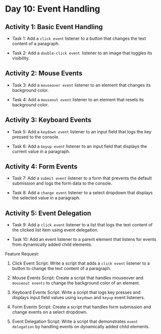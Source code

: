 # Day 10: Event Handling

## Activity 1: Basic Event Handling

-   Task 1: Add a `click event` listener to a button that changes the text content of a paragraph.

-   Task 2: Add a `double-click event `listener to an image that toggles its visibility.

## Activity 2: Mouse Events

-   Task 3: Add a `mouseover event` listener to an element that changes its background color.

-   Task 4: Add a `mouseout event` listener to an element that resets its background color.

## Activity 3: Keyboard Events

-   Task 5: Add a `keydown event` listener to an input field that logs the key pressed to the console.

-   Task 6: Add a `keyup event` listener to an input field that displays the current value in a paragraph.

## Activity 4: Form Events

-   Task 7: Add a `submit event` listener to a form that prevents the default submission and logs the form data to the console.

-   Task 8: Add a `change event` listener to a select dropdown that displays the selected value in a paragraph.

## Activity 5: Event Delegation

-   Task 9: Add a `click event` listener to a list that logs the text content of the clicked list item using event delegation.

-   Task 10: Add an event listener to a parent element that listens for events from dynamically added child elements.

Feature Request:

1.  Click Event Script: Write a script that adds a `click event` listener to a button to change the text content of a paragraph.

2.  Mouse Events Script: Create a script that handles mouseover and `mouseout events` to change the background color of an element.

3.  Keyboard Events Script: Write a script that logs key presses and displays input field values using `keydown` and `keyup` event listeners.

4.  Form Events Script: Create a script that handles form submission and change events on a select dropdown.

5.  Event Delegation Script: Write a script that demonstrates `event delegation` by handling events on dynamically added child elements.
